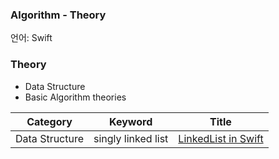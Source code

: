 ### Algorithm - Theory

언어: Swift

### Theory

* Data Structure
* Basic Algorithm theories

| Category       | Keyword            | Title                                                        |
| -------------- | ------------------ | ------------------------------------------------------------ |
| Data Structure | singly linked list | [LinkedList in Swift](https://github.com/dev-Lena/algorithm/blob/master/Theory/Data%20Structure/LinkedList.md) |

